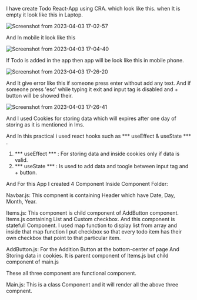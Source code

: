 I have create Todo React-App using CRA. which look like this.
when It is empty it look like this in Laptop.

![Screenshot from 2023-04-03 17-02-57](https://user-images.githubusercontent.com/122250114/229542203-f459e4d5-ded1-4dee-8abc-cc07593d3576.png)

And In mobile it look like this

![Screenshot from 2023-04-03 17-04-40](https://user-images.githubusercontent.com/122250114/229542342-56738d95-95ec-4a81-bfa4-44d168d8c3dc.png)

If Todo is added in the app then app will be look like this in mobile phone. 

![Screenshot from 2023-04-03 17-26-20](https://user-images.githubusercontent.com/122250114/229542732-6b0cc24d-d4d1-4f9b-a45e-7b1bf8f78841.png)

And It give error like this if someone press enter without add any text. And if someone press 'esc' while typing it exit and input tag is disabled and + button will be showed their.

![Screenshot from 2023-04-03 17-26-41](https://user-images.githubusercontent.com/122250114/229543312-803d0a9e-bb09-4794-adb7-a15e1bbe2ed9.png)

And I used Cookies for storing data which will expires after one day of storing as it is mentioned in lms.

And In this practical i used react hooks such as *** useEffect & useState *** .
  1. *** useEffect *** : For storing data and inside cookies only if data is valid.
  2. *** useState *** : Is used to add data and toogle between input tag and + button.

And For this App I created 4 Component Inside Component Folder:

Navbar.js: This compnent is containing Header which have Date, Day, Month, Year.

Items.js: This component is child component of AddButton component. Items.js containing List and Custom checkbox. And this component is statefull Component. I used map function to display list from array and inside that map function I put checkbox so that every todo item has their own checkbox that point to that particular item.


AddButton.js: For the Addition Button at the bottom-center of page And Storing data in cookies. It is parent component of Items.js but child component of main.js

These all three component are functional component.

Main.js: This is a class Component and it will render all the above three compnent.




